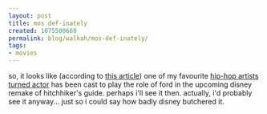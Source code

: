 ```yaml
---
layout: post
title: mos def-inately
created: 1075500660
permalink: blog/walkah/mos-def-inately/
tags:
- movies
---
```

so, it looks like (according to <a href="http://www.hollywoodreporter.com/thr/film/article_display.jsp?vnu_content_id=2079307">this article</a>) one of my favourite <a href="http://www.allmusic.com/cg/amg.dll?p=amg&#38;uid=UIDMISS70401301705360378&#38;sql=B2fkvu3ehan4k">hip-hop artists turned actor</a> has been cast to play the role of ford in the upcoming disney remake of hitchhiker's guide.
perhaps i'll see it then. actually, i'd probably see it anyway... just so i could say how badly disney butchered it.
